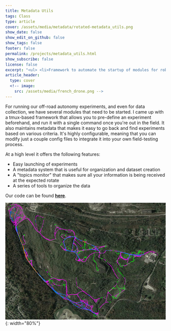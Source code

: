 ```yaml
---
title: Metadata Utils
tags: Class
type: article
cover: /assets/media/metadata/rotated-metadata_utils.png
show_date: false
show_edit_on_github: false
show_tags: false
footer: false
permalink: /projects/metadata_utils.html
show_subscribe: false
license: false
excerpt: "<ul> <li>Framework to automate the startup of modules for robot experiments/data-collection</li><li>Maintains metadata for easy data splitting/filtering to facilitate dataset creationc</li><ul>"
article_header:
  type: cover
  <!-- image:
    src: /assets/media/french_drone.png -->
---
```


<!-- *  Perception and high-level control system for drone to detect, track, and follow a person with onboard camera) -->
<!-- *  Uses Google's Posenet and hand-designed subject-visibility metrics -->

<!-- <p> preview excerpt </p> -->
<!-- - Bullet -->

<!--more-->

For running our off-road autonomy experiments, and even for data collection, we have several modules that need to be started. I came up with a tmux-based framework that allows you to pre-define an experiment beforehand, and run it with a single command once you're out in the field. It also maintains metadata that makes it easy to go back and find experiments based on various criteria. It's highly configurable, meaning that you can modify just a couple config files to integrate it into your own field-testing process.

At a high level it offers the following features:
*  Easy launching of experiments
*  A metadata system that is useful for organization and dataset creation
*  A "topics monitor" that makes sure all your information is being received at the expected rotate
*  A series of tools to organize the data

Our code can be found <a href="https://github.com/Matthewjsiv/metadata_utils" target="_blank"> <b> here</b></a>.


![](/assets/media/metadata/rotated-metadata_utils.png){: width="80%"}
